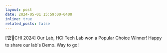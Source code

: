 ```yaml
---
layout: post
date: 2024-05-01 15:59:00-0400
inline: true
related_posts: false
---
```


[🏆🎉CHI 2024] Our Lab, HCI Tech Lab won a Popular Choice Winner! Happy to share our lab's Demo. Way to go! 